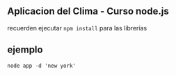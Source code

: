 ## Aplicacion del Clima - Curso node.js

recuerden ejecutar ```npm install``` para las librerías

## ejemplo

```node app -d 'new york' ```